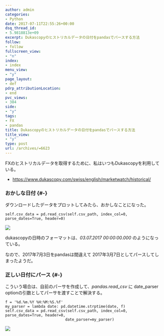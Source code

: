 ```yaml
---
author: admin
categories:
- Python
date: 2017-07-11T22:55:26+00:00
dsq_thread_id:
- 5.9818813e+09
excerpt: Dukascopyのヒストリカルデータの日付をpandasでパースする方法
follow:
- follow
fullscreen_view:
- "n"
index:
- index
menu_view:
- "y"
page_layout:
- def
pdrp_attributionLocation:
- end
pvc_views:
- 384
side:
- "y"
tags:
- FX
- pandas
title: Dukascopyのヒストリカルデータの日付をpandasでパースする方法
title_view:
- "y"
type: post
url: /archives/=6623
---
```


FXのヒストリカルデータを取得するために、私はいつもDukascopyを利用している。

  * <https://www.dukascopy.com/swiss/english/marketwatch/historical/>

### おかしな日付 {#-}

ダウンロードしたデータをプロットしてみたら、おかしなことになった。

<pre><code class="lang-python">self.csv_data = pd.read_csv(self.csv_path, index_col=0, parse_dates=True, header=0)
</code></pre>

![][1]

dukascopyの日時のフォーマットは、_03.07.2017 00:00:00.000_ のようになっている。
  
なので、2017年7月3日をpandasは間違えて 2017年3月7日としてパースしてしまったようだ。

### 正しい日付にパース {#-}

こういう場合は、自前のパーサを作成して、_pandas.read_csv_ に date_parser optionの引数としてパーサを渡すことで解決する。

<pre><code class="lang-python">f = '%d.%m.%Y %H:%M:%S.%f'
my_parser = lambda date: pd.datetime.strptime(date, f)
self.csv_data = pd.read_csv(self.csv_path, index_col=0, parse_dates=True, header=0,
                           date_parser=my_parser)
</code></pre>

![][2]

 [1]: https://lh3.googleusercontent.com/-_xy4uVAX8kjS7XQQdM-_658Q_5cn-PUM0LWcjyk2IA8bIyvqJbDBUXNp-ruR6pa2YZtHbfuGxmZzLaqUZGUIAVfMR7PTlrAqBGG3TY2KG_FKPzXiq0L1RfnE1rdQq8e8w0BNohBNT10bpQqHVD2XPdM2a9lX2gajr8_ft9uXivnq4vBzfQb4RxV84cg2K-UWcMGlovWbBI3w1slmMC4TZKpFA4-6jHvucUcOMrw89WoVB5hgLUeoj0ry3ZeWGmrbCH0W-F-naxMCTwfZIAFSyMwXPqcYBGU0RKjUrHf1IaQNyfBXT1ipO_RUCL72XnAyqB8XdHyKqwBdxUHIdMsPk2G2br_L-INwiWLiQKSn4yDxbKvU98jeidu6K1SvxQte9CQrL6Dk3SU344l5Fz1V4zwJ8dAHS6GFmF16CvbdFX-jLu27r2OUiFPHwetEmtFrsHKCCRR0UYt8ipJiBEr0GkPIDLfHzXxYxKi5vXtbXMcDG5ZOVVbxjO3SAe2PxdXa7MdHtLyzFx9E8f7XsJ9X4ufzxLIRswjxNsBkE5xQnb9byk4uumwnyUtLE8ROUTo05K-oRDpJypNJeDK3ALIAs5r_MGqUy0mchX_qZIcI8qkvvCZ4RuQ58zo=w394-h272-no
 [2]: https://lh3.googleusercontent.com/XLT3NsA-Bf-jMCyDmLPM5JCI5ZQiOwhxvXA-4yhqbkRu_5oRogJ0VC1DNVM3ZTeVF17nl5iwDdVVOChw2D6j8FpZCgdSD_GMYPYNQGFApm0Ku6Od8OtaB1HyA7SMR1wPv_jFcM1duip7805mvZ-z-7haB9fKP_oKsQKHwzAU00ixmmtRjosQUt4rK1Mu0DjskjUMRpF8zHrG1uh5cZmykUzVmriWvkVSLAoxxw2GknNm20Rbzb5uahQx1v189DN4PHRIAMA-_wFYf_woO4-a8HIFUgTTwwO7dCRc7W7nX76jahL-yIeoGxP_IEYw6AB4CcGGiw7v43TUvvrpYnMqhYaGHuRkC4h-fAMWVcZblfEKef49qZT4ur0foRS_XzkOF32EzgPlug9Dz_PfPan5NI9Oi-b7vnmpdFg7hrtJUHlZkfDiR5fzOd8flaVLzgreqJa505_w7UrHuv_JaZjz_plF9KFH_I1gY8dQRNFNcY--yLXv3IHG8v5p03srVshToIBGK3kSf0ZAL1f09K3legswNkK0sHGKPYcC5akw-gvitFiHN55M3PszcYVEjiDteoHXUKDRzoKalEZmakd9L860_jvPAuCdqiQBMPLI4Ny3etckKpmnpazS=w394-h289-no